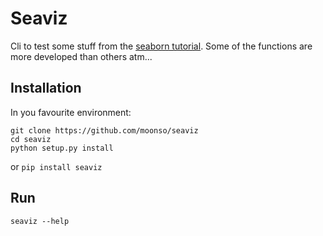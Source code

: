 # Seaviz

Cli to test some stuff from the [seaborn tutorial][seaborn_tut].
Some of the functions are more developed than others atm...

## Installation

In you favourite environment:

```
git clone https://github.com/moonso/seaviz
cd seaviz
python setup.py install
```

or `pip install seaviz`

## Run

```
seaviz --help
```





[seaborn_tut]: https://seaborn.pydata.org/tutorial.html